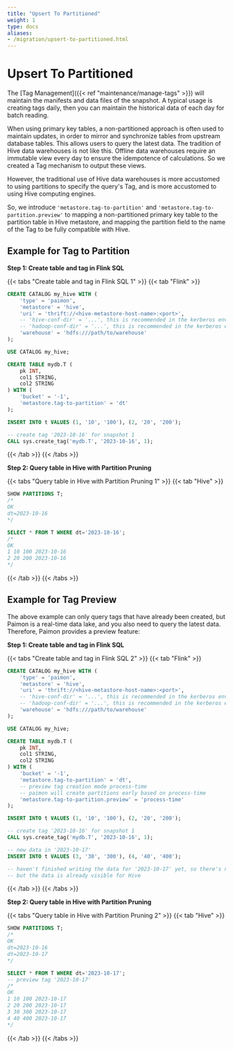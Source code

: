 ```yaml
---
title: "Upsert To Partitioned"
weight: 1
type: docs
aliases:
- /migration/upsert-to-partitioned.html
---
```

<!--
Licensed to the Apache Software Foundation (ASF) under one
or more contributor license agreements.  See the NOTICE file
distributed with this work for additional information
regarding copyright ownership.  The ASF licenses this file
to you under the Apache License, Version 2.0 (the
"License"); you may not use this file except in compliance
with the License.  You may obtain a copy of the License at

  http://www.apache.org/licenses/LICENSE-2.0

Unless required by applicable law or agreed to in writing,
software distributed under the License is distributed on an
"AS IS" BASIS, WITHOUT WARRANTIES OR CONDITIONS OF ANY
KIND, either express or implied.  See the License for the
specific language governing permissions and limitations
under the License.
-->

# Upsert To Partitioned

The [Tag Management]({{< ref "maintenance/manage-tags" >}}) will maintain the manifests and data files of the snapshot.
A typical usage is creating tags daily, then you can maintain the historical data of each day for batch reading.

When using primary key tables, a non-partitioned approach is often used to maintain updates, in order to mirror and
synchronize tables from upstream database tables. This allows users to query the latest data. The tradition of Hive
data warehouses is not like this. Offline data warehouses require an immutable view every day to ensure the idempotence
of calculations. So we created a Tag mechanism to output these views.

However, the traditional use of Hive data warehouses is more accustomed to using partitions to specify the query's Tag,
and is more accustomed to using Hive computing engines.

So, we introduce `'metastore.tag-to-partition'` and `'metastore.tag-to-partition.preview'` to mapping a non-partitioned
primary key table to the partition table in Hive metastore, and mapping the partition field to the name of the Tag to be
fully compatible with Hive.

## Example for Tag to Partition

**Step 1: Create table and tag in Flink SQL**

{{< tabs "Create table and tag in Flink SQL 1" >}}
{{< tab "Flink" >}}
```sql
CREATE CATALOG my_hive WITH (
    'type' = 'paimon',
    'metastore' = 'hive',
    'uri' = 'thrift://<hive-metastore-host-name>:<port>',
    -- 'hive-conf-dir' = '...', this is recommended in the kerberos environment
    -- 'hadoop-conf-dir' = '...', this is recommended in the kerberos environment
    'warehouse' = 'hdfs:///path/to/warehouse'
);

USE CATALOG my_hive;

CREATE TABLE mydb.T (
    pk INT,
    col1 STRING,
    col2 STRING
) WITH (
    'bucket' = '-1',
    'metastore.tag-to-partition' = 'dt'
);

INSERT INTO t VALUES (1, '10', '100'), (2, '20', '200');

-- create tag '2023-10-16' for snapshot 1
CALL sys.create_tag('mydb.T', '2023-10-16', 1);
```

{{< /tab >}}
{{< /tabs >}}

**Step 2: Query table in Hive with Partition Pruning**

{{< tabs "Query table in Hive with Partition Pruning 1" >}}
{{< tab "Hive" >}}
```sql
SHOW PARTITIONS T;
/*
OK
dt=2023-10-16
*/

SELECT * FROM T WHERE dt='2023-10-16';
/*
OK
1 10 100 2023-10-16
2 20 200 2023-10-16
*/
```

{{< /tab >}}
{{< /tabs >}}

## Example for Tag Preview

The above example can only query tags that have already been created, but Paimon is a real-time data lake, and you also
need to query the latest data. Therefore, Paimon provides a preview feature:

**Step 1: Create table and tag in Flink SQL**

{{< tabs "Create table and tag in Flink SQL 2" >}}
{{< tab "Flink" >}}
```sql
CREATE CATALOG my_hive WITH (
    'type' = 'paimon',
    'metastore' = 'hive',
    'uri' = 'thrift://<hive-metastore-host-name>:<port>',
    -- 'hive-conf-dir' = '...', this is recommended in the kerberos environment
    -- 'hadoop-conf-dir' = '...', this is recommended in the kerberos environment
    'warehouse' = 'hdfs:///path/to/warehouse'
);

USE CATALOG my_hive;

CREATE TABLE mydb.T (
    pk INT,
    col1 STRING,
    col2 STRING
) WITH (
    'bucket' = '-1',
    'metastore.tag-to-partition' = 'dt',
    -- preview tag creation mode process-time
    -- paimon will create partitions early based on process-time
    'metastore.tag-to-partition.preview' = 'process-time'
);

INSERT INTO t VALUES (1, '10', '100'), (2, '20', '200');

-- create tag '2023-10-16' for snapshot 1
CALL sys.create_tag('mydb.T', '2023-10-16', 1);

-- new data in '2023-10-17'
INSERT INTO t VALUES (3, '30', '300'), (4, '40', '400');

-- haven't finished writing the data for '2023-10-17' yet, so there's no need to create a tag for now
-- but the data is already visible for Hive
```

{{< /tab >}}
{{< /tabs >}}

**Step 2: Query table in Hive with Partition Pruning**

{{< tabs "Query table in Hive with Partition Pruning 2" >}}
{{< tab "Hive" >}}
```sql
SHOW PARTITIONS T;
/*
OK
dt=2023-10-16
dt=2023-10-17
*/

SELECT * FROM T WHERE dt='2023-10-17';
-- preview tag '2023-10-17'
/*
OK
1 10 100 2023-10-17
2 20 200 2023-10-17
3 30 300 2023-10-17
4 40 400 2023-10-17
*/
```

{{< /tab >}}
{{< /tabs >}}
